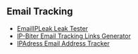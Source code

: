 ## Email Tracking

- [EmailIPLeak Leak Tester](http://emailipleak.com/)
- [IP-Biter Email Tracking Links Generator](https://github.com/damianofalcioni/IP-Biter)
- [IPAdress Email Address Tracker](https://www.ip-adress.com/trace-email-address)